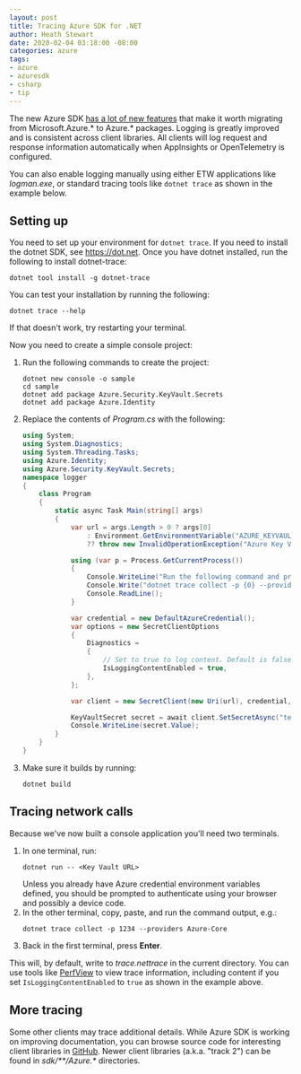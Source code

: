 ```yaml
---
layout: post
title: Tracing Azure SDK for .NET
author: Heath Stewart
date: 2020-02-04 03:18:00 -08:00
categories: azure
tags:
- azure
- azuresdk
- csharp
- tip
---
```


The new Azure SDK [has a lot of new features](https://aka.ms/azsdkvalueprop)
that make it worth migrating from Microsoft.Azure.* to Azure.* packages.
Logging is greatly improved and is consistent across client libraries. All
clients will log request and response information automatically when
AppInsights or OpenTelemetry is configured.

You can also enable logging manually using either ETW applications like
*logman.exe*, or standard tracing tools like `dotnet trace` as shown in the
example below.

## Setting up

You need to set up your environment for `dotnet trace`. If you need to install
the dotnet SDK, see <https://dot.net>. Once you have dotnet installed, run
the following to install dotnet-trace:

```shell
dotnet tool install -g dotnet-trace
```

You can test your installation by running the following:

```shell
dotnet trace --help
```

If that doesn't work, try restarting your terminal.

Now you need to create a simple console project:

1. Run the following commands to create the project:
   ```shell
   dotnet new console -o sample
   cd sample
   dotnet add package Azure.Security.KeyVault.Secrets
   dotnet add package Azure.Identity
   ```
2. Replace the contents of *Program.cs* with the following:
   ```csharp
   using System;
   using System.Diagnostics;
   using System.Threading.Tasks;
   using Azure.Identity;
   using Azure.Security.KeyVault.Secrets;
   namespace logger
   {
       class Program
       {
           static async Task Main(string[] args)
           {
               var url = args.Length > 0 ? args[0]
                   : Environment.GetEnvironmentVariable("AZURE_KEYVAULT_URL")
                   ?? throw new InvalidOperationException("Azure Key Vault URL required.");

               using (var p = Process.GetCurrentProcess())
               {
                   Console.WriteLine("Run the following command and press Enter to continue:");
                   Console.Write("dotnet trace collect -p {0} --providers Azure-Core", p.Id);
                   Console.ReadLine();
               }

               var credential = new DefaultAzureCredential();
               var options = new SecretClientOptions
               {
                   Diagnostics =
                   {
                       // Set to true to log content. Default is false.
                       IsLoggingContentEnabled = true,
                   },
               };

               var client = new SecretClient(new Uri(url), credential, options);

               KeyVaultSecret secret = await client.SetSecretAsync("test-secret", "secret-value");
               Console.WriteLine(secret.Value);
           }
       }
   }
   ```
3. Make sure it builds by running:
   ```shell
   dotnet build
   ```

## Tracing network calls

Because we've now built a console application you'll need two terminals.

1. In one terminal, run:
   ```shell
   dotnet run -- <Key Vault URL>
   ```
   Unless you already have Azure credential environment variables defined, you should be
   prompted to authenticate using your browser and possibly a device code.
2. In the other terminal, copy, paste, and run the command output, e.g.:
   ```shell
   dotnet trace collect -p 1234 --providers Azure-Core
   ```
3. Back in the first terminal, press **Enter**.

This will, by default, write to *trace.nettrace* in the current directory.
You can use tools like [PerfView](https://github.com/microsoft/perfview/releases/latest)
to view trace information, including content if you set `IsLoggingContentEnabled`
to `true` as shown in the example above.

## More tracing

Some other clients may trace additional details. While Azure SDK is working
on improving documentation, you can browse source code for interesting client
libraries in [GitHub](https://github.com/Azure/azure-sdk-for-net). Newer
client libraries (a.k.a. "track 2") can be found in _sdk/**/Azure.*_ directories.
